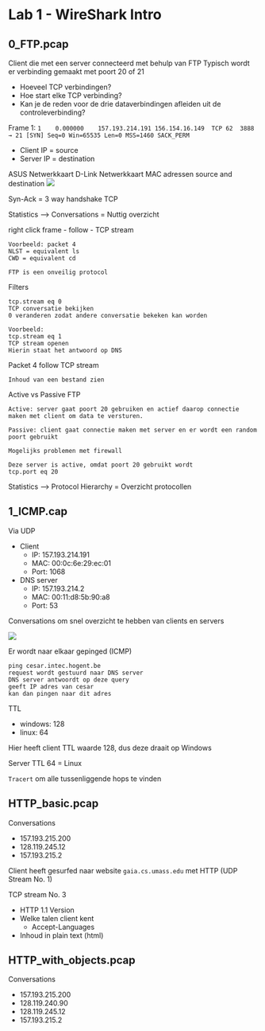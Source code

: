 # Lab 1 - WireShark Intro

## 0_FTP.pcap

Client die met een server connecteerd met behulp van FTP
Typisch wordt er verbinding gemaakt met poort 20 of 21
- Hoeveel TCP verbindingen?
- Hoe start elke TCP verbinding?
- Kan je de reden voor de drie dataverbindingen afleiden uit de controleverbinding?

Frame 1:
```1	0.000000	157.193.214.191	156.154.16.149	TCP	62	3888 → 21 [SYN] Seq=0 Win=65535 Len=0 MSS=1460 SACK_PERM```
	
- Client IP = source
- Server IP = destination

ASUS Netwerkkaart 
D-Link Netwerkkaart 
MAC adressen source and destination 
![](../Attachments/Pasted%20image%2020230217110649.png)

Syn-Ack = 3 way handshake TCP

Statistics --> Conversations
= Nuttig overzicht

right click frame - follow - TCP stream
```
Voorbeeld: packet 4
NLST = equivalent ls
CWD = equivalent cd

FTP is een onveilig protocol
```

Filters
```
tcp.stream eq 0
TCP conversatie bekijken
0 veranderen zodat andere conversatie bekeken kan worden

Voorbeeld:
tcp.stream eq 1
TCP stream openen
Hierin staat het antwoord op DNS
```

Packet 4 follow TCP stream
```
Inhoud van een bestand zien
```

Active vs Passive FTP
```
Active: server gaat poort 20 gebruiken en actief daarop connectie maken met client om data te versturen.

Passive: client gaat connectie maken met server en er wordt een random poort gebruikt

Mogelijks problemen met firewall

Deze server is active, omdat poort 20 gebruikt wordt
tcp.port eq 20
```

Statistics --> Protocol Hierarchy
= Overzicht protocollen

## 1_ICMP.cap


Via UDP
- Client
	- IP: 157.193.214.191
	- MAC: 00:0c:6e:29:ec:01
	- Port: 1068
- DNS server
	- IP: 157.193.214.2
	- MAC: 00:11:d8:5b:90:a8
	- Port: 53

Conversations om snel overzicht te hebben van clients en servers

![](../Attachments/Pasted%20image%2020230217113827.png)

Er wordt naar elkaar gepinged (ICMP)

```
ping cesar.intec.hogent.be
request wordt gestuurd naar DNS server
DNS server antwoordt op deze query
geeft IP adres van cesar
kan dan pingen naar dit adres
```

TTL 
- windows: 128
- linux: 64

Hier heeft client TTL waarde 128, dus deze draait op Windows

Server TTL 64 = Linux

`Tracert` om alle tussenliggende hops te vinden

## HTTP_basic.pcap

Conversations
- 157.193.215.200
- 128.119.245.12
- 157.193.215.2

Client heeft gesurfed naar website `gaia.cs.umass.edu` met HTTP (UDP Stream No. 1)

TCP stream No. 3
- HTTP 1.1 Version
- Welke talen client kent
	- Accept-Languages
- Inhoud in plain text (html)

## HTTP_with_objects.pcap

Conversations
- 157.193.215.200
- 128.119.240.90
- 128.119.245.12
- 157.193.215.2


